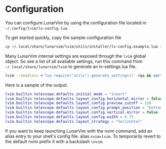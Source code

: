 # Configuration

You can configure LunarVim by using the configuration file located in `~/.config/lvim/lv-config.lua`.  

To get started quickly, copy the sample configuration file

``` bash
cp ~/.local/share/lunarvim/lvim/utils/installer/lv-config.example.lua ~/.config/lvim/lv-config.lua
```

Many LunarVim internal settings are exposed through the `lvim` global object.
So see a list of all available settings, run this command from `~/.local/share/lunarvim/lvim` to generate an lv-settings.lua file.

``` bash
lvim --headless +'lua require("utils").generate_settings()' +qa && sort -o lv-settings.lua{,}
```

Here is a sample of the output.

``` lua
lvim.builtin.telescope.defaults.initial_mode = "insert"
lvim.builtin.telescope.defaults.layout_config.horizontal.mirror = false
lvim.builtin.telescope.defaults.layout_config.preview_cutoff = 120
lvim.builtin.telescope.defaults.layout_config.prompt_position = "bottom"
lvim.builtin.telescope.defaults.layout_config.vertical.mirror = false
lvim.builtin.telescope.defaults.layout_config.width = 0.75
lvim.builtin.telescope.defaults.layout_strategy = "horizontal"

```

If you want to keep launching LunarVim with the nvim command, add an alias entry to your shell's config file: alias `nvim=lvim`. To temporarily revert to the default nvim prefix it with a backslash `\nvim`.
